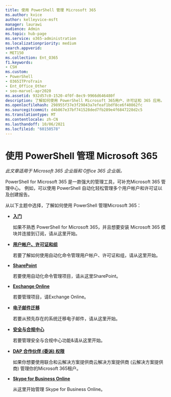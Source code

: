 ```yaml
---
title: 使用 PowerShell 管理 Microsoft 365
ms.author: kvice
author: kelleyvice-msft
manager: laurawi
audience: Admin
ms.topic: hub-page
ms.service: o365-administration
ms.localizationpriority: medium
search.appverid:
- MET150
ms.collection: Ent_O365
f1.keywords:
- CSH
ms.custom:
- PowerShell
- O365ITProTrain
- Ent_Office_Other
- seo-marvel-apr2020
ms.assetid: 932d57c0-1520-4f0f-8ec9-9966d646480f
description: 了解如何使用 PowerShell Microsoft 365用户、许可证和 365 应用。
ms.openlocfilehash: 298955f37e3f29843a7efeaf1bdf8ce6f40862fc
ms.sourcegitcommit: d4b867e37bf741528ded7fb289e4f6847228d2c5
ms.translationtype: MT
ms.contentlocale: zh-CN
ms.lasthandoff: 10/06/2021
ms.locfileid: "60150578"
---
```

# <a name="manage-microsoft-365-with-powershell"></a>使用 PowerShell 管理 Microsoft 365

*此文章适用于 Microsoft 365 企业版和 Office 365 企业版。* 

PowerShell for Microsoft 365 是一款强大的管理工具，可补充Microsoft 365 管理中心。 例如，可以使用 PowerShell 自动化轻松管理多个用户帐户和许可证以及创建报告。

从以下主题中选择，了解如何使用 PowerShell 管理Microsoft 365：
  
- [**入门**](getting-started-with-microsoft-365-powershell.md)

    如果不熟悉 PowerShell for Microsoft 365，并且想要安装 Microsoft 365 模块并连接到订阅，请从这里开始。

- [**用户帐户、许可证和组**](manage-user-accounts-and-licenses-with-microsoft-365-powershell.md)

    若要了解如何使用自动化命令管理用户帐户、许可证和组，请从这里开始。

- [**SharePoint**](manage-sharepoint-online-with-microsoft-365-powershell.md)

    若要使用自动化命令管理项目，请从这里SharePoint。

- [**Exchange Online**](/powershell/exchange/exchange-online-powershell)

    若要管理项目，请Exchange Online。

- [**电子邮件迁移**](use-powershell-for-email-migration-to-microsoft-365.md)

    若要从预先存在的系统迁移电子邮件，请从这里开始。

- [**安全与合规中心**](/powershell/exchange/scc-powershell)

    若要管理安全与合规中心功能&请从这里开始。

- [**DAP 合作伙伴 (委派) 权限**](manage-microsoft-365-with-windows-powershell-for-delegated-access-permissions-dap-p.md)

    如果你想要使用联合和云解决方案提供商云解决方案提供商 (云解决方案提供商) 管理你的Microsoft 365租户。

- [**Skype for Business Online**](manage-skype-for-business-online-with-microsoft-365-powershell.md)

    从这里开始管理 Skype for Business Online。